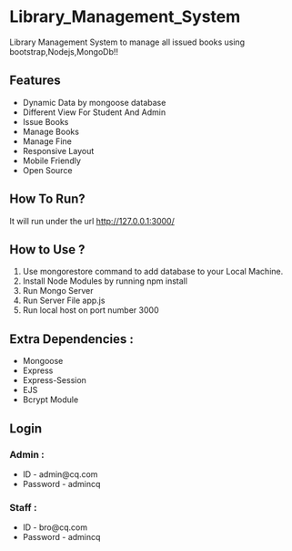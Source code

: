 # Library_Management_System
Library Management System to manage all issued books using bootstrap,Nodejs,MongoDb!!

## Features
<ul>
  <li>Dynamic Data by mongoose database</li>
  <li>Different View For Student And Admin</li> 
  <li>Issue Books</li>
  <li>Manage Books</li>
  <li>Manage Fine</li>
  <li>Responsive Layout</li>
  <li>Mobile Friendly</li>
  <li>Open Source</li>
</ul>

## How To Run?
It will run under the url http://127.0.0.1:3000/

## How to Use ?
<ol type="number">
<li> Use mongorestore command to add database to your Local Machine.</li>
<li>Install Node Modules by running npm install</li>
<li>Run Mongo Server</li>
<li>Run Server File app.js</li>
<li>Run local host on port number 3000</li>
</ol>

## Extra Dependencies :

<ul>
  <li>Mongoose</li>
  <li>Express</li>
  <li>Express-Session</li>
  <li>EJS</li>
  <li>Bcrypt Module</li>
</ul>

## Login

  ### Admin :
  <ul>
      <li> ID - admin@cq.com </li>
      <li> Password - admincq </li>
  </ul>
  
  ### Staff : 
  <ul>
    <li>ID - bro@cq.com </li>
    <li> Password - admincq </li>
  </ul>

